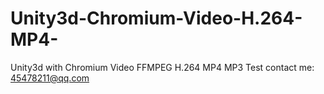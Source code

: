 # Unity3d-Chromium-Video-H.264-MP4-
Unity3d with Chromium Video FFMPEG H.264 MP4 MP3 Test
contact me: 45478211@qq.com
